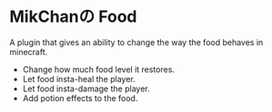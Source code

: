 # MikChanの Food

A plugin that gives an ability to change the way the food behaves in minecraft.

- Change how much food level it restores.
- Let food insta-heal the player.
- Let food insta-damage the player.
- Add potion effects to the food.
